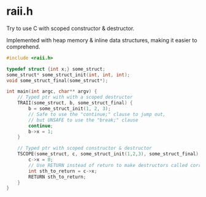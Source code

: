 # raii.h

Try to use C with scoped constructor & destructor.

Implemented with heap memory & inline data structures, making it easier to comprehend.

```c
#include <raii.h>

typedef struct {int x;} some_struct;
some_struct* some_struct_init(int, int, int);
void some_struct_final(some_struct*);

int main(int argc, char** argv) {
    // Typed ptr with with a scoped destructor
    TRAII(some_struct, b, some_struct_final) {
        b = some_struct_init(1, 2, 3);
        // Safe to use the "continue;" clause to jump out,
        // but UNSAFE to use the "break;" clause
        continue;
        b->x = 1;
    }

    // Typed ptr with scoped constructor & destructor
    TSCOPE(some_struct, c, some_struct_init(1,2,3), some_struct_final) {
        c->x = 0;
        // Use RETURN instead of return to make destructors called correctly.
        int sth_to_return = c->x;
        RETURN sth_to_return;
    }
}
```
